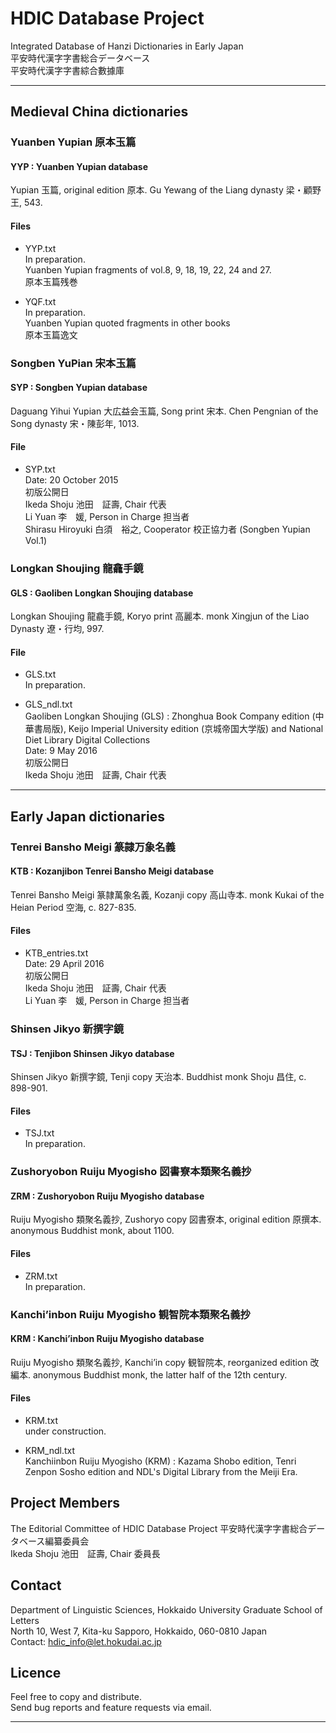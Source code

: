 # HDIC Database Project

Integrated Database of Hanzi Dictionaries in Early Japan  
平安時代漢字字書総合データベース  
平安時代漢字字書綜合數據庫  

---
## Medieval China dictionaries

### Yuanben Yupian 原本玉篇
#### YYP : Yuanben Yupian database

Yupian 玉篇, original edition 原本. Gu Yewang of the Liang dynasty 梁・顧野王, 543.  

#### Files
* YYP.txt  
In preparation.  
Yuanben Yupian fragments of vol.8, 9, 18, 19, 22, 24 and 27.  
原本玉篇残巻  

* YQF.txt  
In preparation.  
Yuanben Yupian quoted fragments in other books  
原本玉篇逸文

### Songben YuPian 宋本玉篇

#### SYP : Songben Yupian database

Daguang Yihui Yupian 大広益会玉篇, Song print 宋本. Chen Pengnian of the Song dynasty 宋・陳彭年, 1013.

#### File
* SYP.txt  
Date: 20 October 2015  
初版公開日  
Ikeda Shoju 池田　証壽, Chair 代表  
Li Yuan 李　媛, Person in Charge 担当者    
Shirasu Hiroyuki 白須　裕之, Cooperator 校正協力者 (Songben Yupian Vol.1)

### Longkan Shoujing 龍龕手鏡
#### GLS : Gaoliben Longkan Shoujing database


Longkan Shoujing 龍龕手鏡, Koryo print 高麗本. monk Xingjun of the Liao Dynasty 遼・行均, 997.

#### File
* GLS.txt  
In preparation.  

* GLS_ndl.txt  
Gaoliben Longkan Shoujing (GLS) : Zhonghua Book Company edition (中華書局版), Keijo Imperial University edition (京城帝国大学版) and National Diet Library Digital Collections  
Date: 9 May 2016  
初版公開日  
Ikeda Shoju 池田　証壽, Chair 代表  
------------------------

## Early Japan dictionaries

### Tenrei Bansho Meigi 篆隷万象名義
#### KTB : Kozanjibon Tenrei Bansho Meigi database 

Tenrei Bansho Meigi 篆隷萬象名義, Kozanji copy 高山寺本. monk Kukai of the Heian Period 空海, c. 827-835.
#### Files
* KTB_entries.txt  
Date: 29 April 2016  
初版公開日  
Ikeda Shoju 池田　証壽, Chair 代表  
Li Yuan 李　媛, Person in Charge 担当者    

### Shinsen Jikyo 新撰字鏡
#### TSJ : Tenjibon Shinsen Jikyo database

Shinsen Jikyo 新撰字鏡, Tenji copy 天治本. Buddhist monk Shoju 昌住, c. 898-901.

#### Files
* TSJ.txt  
In preparation.

### Zushoryobon Ruiju Myogisho 図書寮本類聚名義抄
#### ZRM : Zushoryobon Ruiju Myogisho database

Ruiju Myogisho 類聚名義抄, Zushoryo copy 図書寮本, original edition 原撰本. anonymous Buddhist monk, about 1100.

#### Files
* ZRM.txt  
In preparation.

### Kanchi’inbon Ruiju Myogisho 観智院本類聚名義抄
#### KRM : Kanchi’inbon Ruiju Myogisho database

Ruiju Myogisho 類聚名義抄, Kanchi’in copy 観智院本, reorganized edition 改編本. anonymous Buddhist monk, the latter half of the 12th century.

#### Files
* KRM.txt  
under construction.

* KRM_ndl.txt  
Kanchiinbon Ruiju Myogisho (KRM) : Kazama Shobo edition, Tenri Zenpon Sosho edition and NDL's Digital Library from the Meiji Era.  

## Project Members
The Editorial Committee of HDIC Database Project
平安時代漢字字書総合データベース編纂委員会  
Ikeda Shoju 池田　証壽, Chair 委員長  


## Contact
Department of Linguistic Sciences, Hokkaido University Graduate School of Letters  
North 10, West 7, Kita-ku Sapporo, Hokkaido, 060-0810 Japan  
Contact: hdic_info@let.hokudai.ac.jp

## Licence
Feel free to copy and distribute.  
Send bug reports and feature requests via email.  


---
